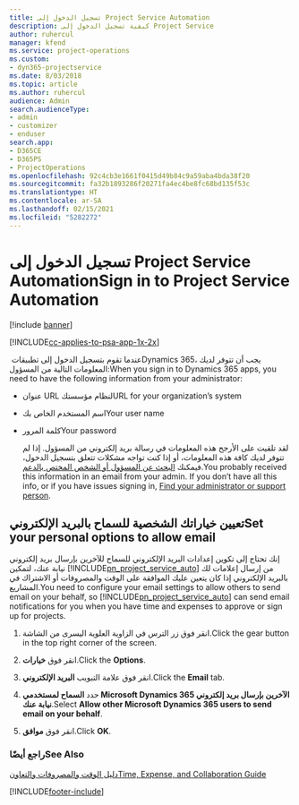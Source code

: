 ```yaml
---
title: تسجيل الدخول إلى Project Service Automation
description: كيفية تسجيل الدخول إلى Project Service
author: ruhercul
manager: kfend
ms.service: project-operations
ms.custom:
- dyn365-projectservice
ms.date: 8/03/2018
ms.topic: article
ms.author: ruhercul
audience: Admin
search.audienceType:
- admin
- customizer
- enduser
search.app:
- D365CE
- D365PS
- ProjectOperations
ms.openlocfilehash: 92c4cb3e1661f0415d49b84c9a59aba4bda38f20
ms.sourcegitcommit: fa32b1893286f20271fa4ec4be8fc68bd135f53c
ms.translationtype: HT
ms.contentlocale: ar-SA
ms.lasthandoff: 02/15/2021
ms.locfileid: "5282272"
---
```

# <a name="sign-in-to-project-service-automation"></a><span data-ttu-id="fe640-103">تسجيل الدخول إلى Project Service Automation</span><span class="sxs-lookup"><span data-stu-id="fe640-103">Sign in to Project Service Automation</span></span>

[!include [banner](../includes/psa-now-project-operations.md)]

[!INCLUDE[cc-applies-to-psa-app-1x-2x](../includes/cc-applies-to-psa-app-1x-2x.md)]

<span data-ttu-id="fe640-104">عندما تقوم بتسجيل الدخول إلى تطبيقات ‏Dynamics 365، يجب أن تتوفر لديك المعلومات التالية من المسؤول:</span><span class="sxs-lookup"><span data-stu-id="fe640-104">When you sign in to Dynamics 365 apps, you need to have the following information from your administrator:</span></span>  
  
- <span data-ttu-id="fe640-105">عنوان URL لنظام مؤسستك</span><span class="sxs-lookup"><span data-stu-id="fe640-105">URL for your organization’s system</span></span>  
  
- <span data-ttu-id="fe640-106">اسم المستخدم الخاص بك</span><span class="sxs-lookup"><span data-stu-id="fe640-106">Your user name</span></span>  
  
- <span data-ttu-id="fe640-107">كلمة المرور</span><span class="sxs-lookup"><span data-stu-id="fe640-107">Your password</span></span>  
  
  <span data-ttu-id="fe640-108">لقد تلقيت على الأرجح هذه المعلومات في رسالة بريد إلكتروني من المسؤول. إذا لم تتوفر لديك كافة هذه المعلومات، أو إذا كنت تواجه مشكلات تتعلق بتسجيل الدخول، فيمكنك [البحث عن المسؤول أو الشخص المختص بالدعم](https://docs.microsoft.com/dynamics365/customerengagement/on-premises/basics/find-administrator-support).</span><span class="sxs-lookup"><span data-stu-id="fe640-108">You probably received this information in an email from your admin. If you don’t have all this info, or if you have issues signing in, [Find your administrator or support person](https://docs.microsoft.com/dynamics365/customerengagement/on-premises/basics/find-administrator-support).</span></span>  
  
## <a name="set-your-personal-options-to-allow-email"></a><span data-ttu-id="fe640-109">تعيين خياراتك الشخصية للسماح بالبريد الإلكتروني</span><span class="sxs-lookup"><span data-stu-id="fe640-109">Set your personal options to allow email</span></span>  
 <span data-ttu-id="fe640-110">إنك تحتاج إلى تكوين إعدادات البريد الإلكتروني للسماح للآخرين بإرسال بريد إلكتروني نيابة عنك، لتمكين [!INCLUDE[pn_project_service_auto](../includes/pn-project-service-auto.md)] من إرسال إعلامات لك بالبريد الإلكتروني إذا كان يتعين عليك الموافقة على الوقت والمصروفات أو الاشتراك في المشاريع.</span><span class="sxs-lookup"><span data-stu-id="fe640-110">You need to configure your email settings to allow others to send email on your behalf, so [!INCLUDE[pn_project_service_auto](../includes/pn-project-service-auto.md)] can send email notifications for you when you have time and expenses to approve or sign up for projects.</span></span>  
  
1.  <span data-ttu-id="fe640-111">انقر فوق زر الترس في الزاوية العلوية اليسرى من الشاشة.</span><span class="sxs-lookup"><span data-stu-id="fe640-111">Click the gear button in the top right corner of the screen.</span></span>  
  
2.  <span data-ttu-id="fe640-112">انقر فوق **خيارات**.</span><span class="sxs-lookup"><span data-stu-id="fe640-112">Click the **Options**.</span></span>  
  
3.  <span data-ttu-id="fe640-113">انقر فوق علامة التبويب **البريد الإلكتروني**.</span><span class="sxs-lookup"><span data-stu-id="fe640-113">Click the **Email** tab.</span></span>  
  
4.  <span data-ttu-id="fe640-114">حدد **السماح لمستخدمي Microsoft Dynamics 365 الآخرين بإرسال بريد إلكتروني نيابة عنك**.</span><span class="sxs-lookup"><span data-stu-id="fe640-114">Select **Allow other Microsoft Dynamics 365 users to send email on your behalf**.</span></span>  
  
5.  <span data-ttu-id="fe640-115">انقر فوق **موافق**.</span><span class="sxs-lookup"><span data-stu-id="fe640-115">Click **OK**.</span></span>  
  
### <a name="see-also"></a><span data-ttu-id="fe640-116">راجع أيضًا</span><span class="sxs-lookup"><span data-stu-id="fe640-116">See Also</span></span>  
 [<span data-ttu-id="fe640-117">دليل الوقت والمصروفات والتعاون</span><span class="sxs-lookup"><span data-stu-id="fe640-117">Time, Expense, and Collaboration Guide</span></span>](../psa/time-expense-collaboration-guide.md)


[!INCLUDE[footer-include](../includes/footer-banner.md)]